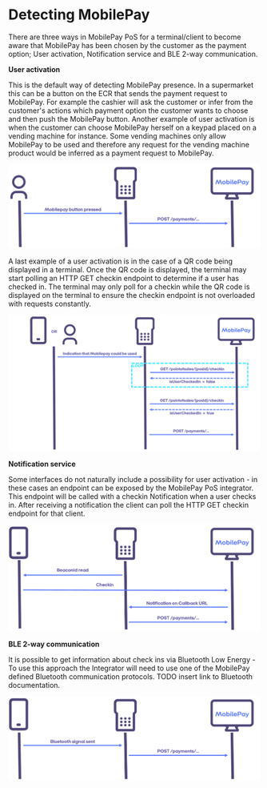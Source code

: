 # Detecting MobilePay

There are three ways in MobilePay PoS for a terminal/client to become aware that MobilePay has been chosen by the customer as the payment option; User activation, Notification service and BLE 2-way communication.

**User activation**

This is the default way of detecting MobilePay presence. In a supermarket this can be a button on the ECR that sends the payment request to MobilePay. For example the cashier will ask the customer or infer from the customer's actions which payment option the customer wants to choose and then push the MobilePay button. Another example of user activation is when the customer can choose MobilePay herself on a keypad placed on a vending machine for instance. Some vending machines only allow MobilePay to be used and therefore any request for the vending machine product would be inferred as a payment request to MobilePay.

[![](assets/images/POD_MobilepayButton.png)](assets/images/POD_MobilepayButton.png)

A last example of a user activation is in the case of a QR code being displayed in a terminal. Once the QR code is displayed,
the terminal may start polling an HTTP GET checkin endpoint to determine if a user has checked in. The terminal may only poll
for a checkin while the QR code is displayed on the terminal to ensure the checkin endpoint is not overloaded with requests 
constantly.

[![](assets/images/POD_polling.png)](assets/images/POD_polling.png)

**Notification service**

Some interfaces do not naturally include a possibility for user activation - in these cases an endpoint can be exposed by the MobilePay PoS integrator. This endpoint will be called with a checkin Notification when a user checks in. After receiving a notification the client can poll the HTTP GET checkin endpoint for that client.

[![](assets/images/POD_BeaconIDRead.png)](assets/images/POD_BeaconIDRead.png)

**BLE 2-way communication**

It is possible to get information about check ins via Bluetooth Low Energy - To use this approach the Integrator will need to use one of the MobilePay defined Bluetooth communication protocols. TODO insert link to Bluetooth documentation.

[![](assets/images/POD_BLEsignal.png)](assets/images/POD_BLEsignal.png)
